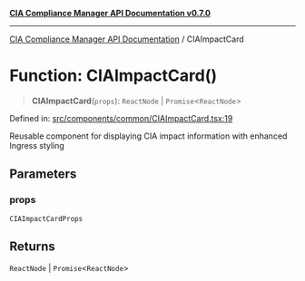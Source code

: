 [**CIA Compliance Manager API Documentation v0.7.0**](../README.md)

***

[CIA Compliance Manager API Documentation](../globals.md) / CIAImpactCard

# Function: CIAImpactCard()

> **CIAImpactCard**(`props`): `ReactNode` \| `Promise`\<`ReactNode`\>

Defined in: [src/components/common/CIAImpactCard.tsx:19](https://github.com/Hack23/cia-compliance-manager/blob/main/src/components/common/CIAImpactCard.tsx#L19)

Reusable component for displaying CIA impact information with enhanced Ingress styling

## Parameters

### props

`CIAImpactCardProps`

## Returns

`ReactNode` \| `Promise`\<`ReactNode`\>
